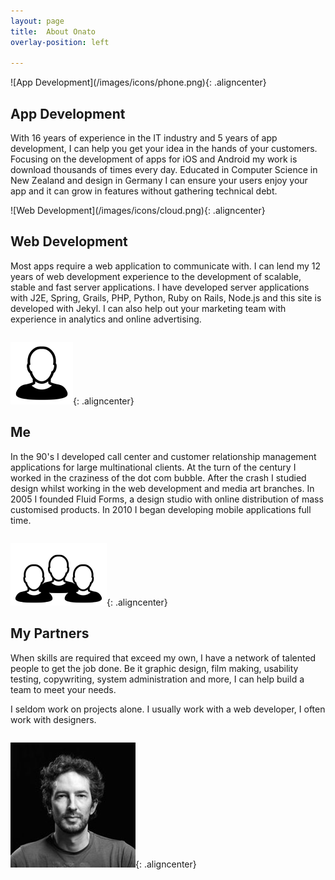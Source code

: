```yaml
---
layout: page
title:  About Onato
overlay-position: left

---
```


<div class="one_half column" markdown="1">
![App Development](/images/icons/phone.png){: .aligncenter}

## App Development
With 16 years of experience in the IT industry and 5 years of app development, I can help you get your idea in the hands of your customers. Focusing on the development of apps for iOS and Android my work is download thousands of times every day. Educated in Computer Science in New Zealand and design in Germany I can ensure your users enjoy your app and it can grow in features without gathering technical debt.
</div>

<div class="one_half column last" markdown="1">
![Web Development](/images/icons/cloud.png){: .aligncenter}

## Web Development
Most apps require a web application to communicate with. I can lend my 12 years of web development experience to the development of scalable, stable and fast server applications. I have developed server applications with J2E, Spring, Grails, PHP, Python, Ruby on Rails, Node.js and this site is developed with Jekyl. I can also help out your marketing team with experience in analytics and online advertising.
</div>

<div class="clearboth"></div>

<div class="one_half column" markdown="1">

![Me](/images/icons/me.png){: .aligncenter}

## Me
In the 90's I developed call center and customer relationship management applications for large multinational clients. At the turn of the century I worked in the craziness of the dot com bubble. After the crash I studied design whilst working in the web development and media art branches. In 2005 I founded Fluid Forms, a design studio with online distribution of mass customised products. In 2010 I began developing mobile applications full time.
</div>

<div class="one_half column last" markdown="1">

![Partners](/images/icons/team.png){: .aligncenter}

## My Partners
When skills are required that exceed my own, I have a network of talented people to get the job done. Be it graphic design, film making, usability testing, copywriting, system administration and more, I can help build a team to meet your needs.

I seldom work on projects alone. I usually work with a web developer, I often work with designers.
</div>

<div class="clearboth"></div>

![Stephen Williams](/images/stephen.jpg){: .aligncenter}
